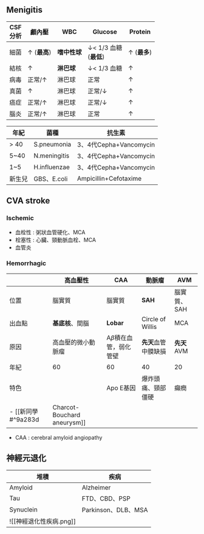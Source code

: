 ## Menigitis
| CSF<br>分析    | 顱內壓  | WBC      | Glucose           | Protein   |
|------------|---------|----------|-------------------|-----------|
| 細菌     | &uarr; (**最高**) | **嗜中性球** | &darr;< 1/3 血糖<br> (**最低**) | &uarr; (**最多**) |
| 結核     | &uarr;      | **淋巴球**   | &darr;< 1/3 血糖        | &uarr;        |
| 病毒     | 正常/&uarr; | 淋巴球   | 正常              | &uarr;        |
| 真菌     | &uarr;      | 淋巴球   | 正常/&darr;           | &uarr;        |
| 癌症       | 正常/&uarr; | 淋巴球   | 正常/&darr;           | &uarr;        |
| 腦炎       | 正常/&uarr; | 淋巴球   | 正常              | &uarr;        |

| 年紀    | 菌種           | 抗生素                   |
| ----- | ------------ | --------------------- |
| \> 40 | S.pneumonia  | 3、4代Cepha+Vancomycin  |
| 5~40  | N.meningitis | 3、4代Cepha+Vancomycin  |
| 1~5   | H.influenzae | 3、4代Cepha+Vancomycin  |
| 新生兒   | GBS、E.coli   | Ampicillin+Cefotaxime |
## CVA stroke
### Ischemic
- 血栓性 : 粥狀血管硬化、MCA
- 栓塞性 : 心臟、頸動脈血栓、MCA
- 血管炎
### Hemorrhagic
|        | 高血壓性           | CAA                     | 動脈瘤             | AVM         |
|--------|--------------------|-------------------------|--------------------|-------------|
| 位置   | 腦實質             | 腦實質                  | **SAH**                | 腦實質、SAH |
| 出血點 | **基底核**、間腦       | **Lobar**                   | Circle of Willis   | MCA         |
| 原因   | 高血壓的微小動脈瘤 | A$\beta$積在血管，弱化管壁 | **先天**血管中膜缺損   | **先天**AVM     |
| 年紀   | 60                 | 60                      | 40                 | 20          |
| 特色   |                    | Apo E基因               | 爆炸頭痛、頸部僵硬 | 癲癇        |
- [[新同學#^9a283d|Charcot-Bouchard aneurysm]]
- CAA : cerebral amyloid angiopathy
## 神經元退化
| 堆積 | 疾病 |
| ---- | ---- |
| Amyloid | Alzheimer |
| Tau | FTD、CBD、PSP |
| Synuclein | Parkinson、DLB、MSA |
| ![[神經退化性疾病.png]] |  |
